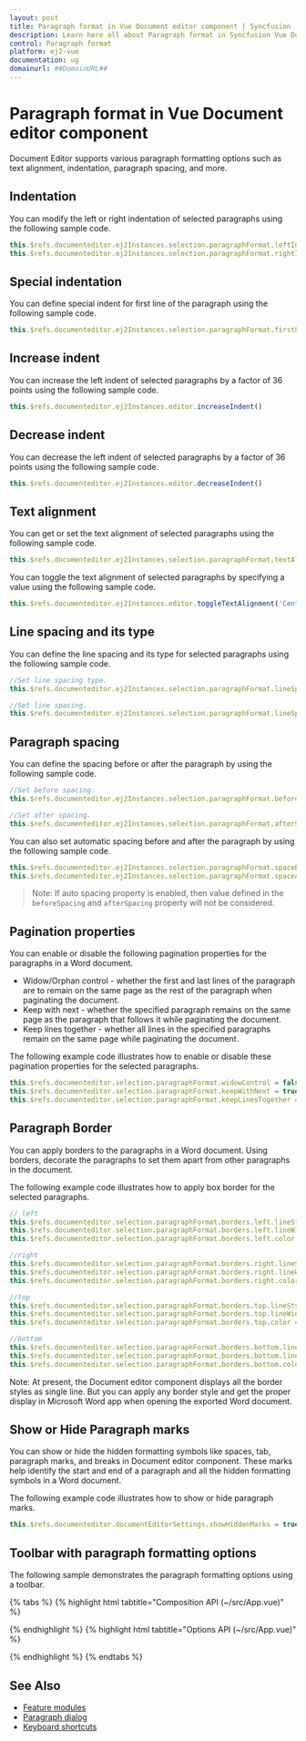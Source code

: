 ```yaml
---
layout: post
title: Paragraph format in Vue Document editor component | Syncfusion
description: Learn here all about Paragraph format in Syncfusion Vue Document editor component of Syncfusion Essential JS 2 and more.
control: Paragraph format 
platform: ej2-vue
documentation: ug
domainurl: ##DomainURL##
---
```


# Paragraph format in Vue Document editor component

Document Editor supports various paragraph formatting options such as text alignment, indentation, paragraph spacing, and more.

## Indentation

You can modify the left or right indentation of selected paragraphs using the following sample code.

```javascript
this.$refs.documenteditor.ej2Instances.selection.paragraphFormat.leftIndent= 24;
this.$refs.documenteditor.ej2Instances.selection.paragraphFormat.rightIndent= 24;
```

## Special indentation

You can define special indent for first line of the paragraph using the following sample code.

```javascript
this.$refs.documenteditor.ej2Instances.selection.paragraphFormat.firstLineIndent= 24;
```

## Increase indent

You can increase the left indent of selected paragraphs by a factor of 36 points using the following sample code.

```javascript
this.$refs.documenteditor.ej2Instances.editor.increaseIndent()
```

## Decrease indent

You can decrease the left indent of selected paragraphs by a factor of 36 points using the following sample code.

```javascript
this.$refs.documenteditor.ej2Instances.editor.decreaseIndent()
```

## Text alignment

You can get or set the text alignment of selected paragraphs using the following sample code.

```javascript
this.$refs.documenteditor.ej2Instances.selection.paragraphFormat.textAlignment= 'Center' | 'Left' | 'Right' | 'Justify';
```

You can toggle the text alignment of selected paragraphs by specifying a value using the following sample code.

```javascript
this.$refs.documenteditor.ej2Instances.editor.toggleTextAlignment('Center' | 'Left' | 'Right' | 'Justify');
```

## Line spacing and its type

You can define the line spacing and its type for selected paragraphs using the following sample code.

```javascript
//Set line spacing type.
this.$refs.documenteditor.ej2Instances.selection.paragraphFormat.lineSpacingType='AtLeast';

//Set line spacing.
this.$refs.documenteditor.ej2Instances.selection.paragraphFormat.lineSpacing= 6;
```

## Paragraph spacing

You can define the spacing before or after the paragraph by using the following sample code.

```javascript
//Set before spacing.
this.$refs.documenteditor.ej2Instances.selection.paragraphFormat.beforeSpacing= 24;

//Set after spacing.
this.$refs.documenteditor.ej2Instances.selection.paragraphFormat.afterSpacing= 24;
```

You can also set automatic spacing before and after the paragraph by using the following sample code.

```ts
this.$refs.documenteditor.ej2Instances.selection.paragraphFormat.spaceBeforeAuto = true;
this.$refs.documenteditor.ej2Instances.selection.paragraphFormat.spaceAfterAuto = true;
```

>Note: If auto spacing property is enabled, then value defined in the `beforeSpacing` and `afterSpacing` property will not be considered.

## Pagination properties

You can enable or disable the following pagination properties for the paragraphs in a Word document.

* Widow/Orphan control - whether the first and last lines of the paragraph are to remain on the same page as the rest of the paragraph when paginating the document.
* Keep with next - whether the specified paragraph remains on the same page as the paragraph that follows it while paginating the document.
* Keep lines together - whether all lines in the specified paragraphs remain on the same page while paginating the document.

The following example code illustrates how to enable or disable these pagination properties for the selected paragraphs.

```javascript
this.$refs.documenteditor.selection.paragraphFormat.widowControl = false;
this.$refs.documenteditor.selection.paragraphFormat.keepWithNext = true;
this.$refs.documenteditor.selection.paragraphFormat.keepLinesTogether = true;
```

## Paragraph Border

You can apply borders to the paragraphs in a Word document. Using borders, decorate the paragraphs to set them apart from other paragraphs in the document.

The following example code illustrates how to apply box border for the selected paragraphs.

```ts
// left
this.$refs.documenteditor.selection.paragraphFormat.borders.left.lineStyle = 'Single';
this.$refs.documenteditor.selection.paragraphFormat.borders.left.lineWidth = 3;
this.$refs.documenteditor.selection.paragraphFormat.borders.left.color = "#000000";

//right
this.$refs.documenteditor.selection.paragraphFormat.borders.right.lineStyle = 'Single';
this.$refs.documenteditor.selection.paragraphFormat.borders.right.lineWidth = 3;
this.$refs.documenteditor.selection.paragraphFormat.borders.right.color = "#000000";

//top
this.$refs.documenteditor.selection.paragraphFormat.borders.top.lineStyle = 'Single';
this.$refs.documenteditor.selection.paragraphFormat.borders.top.lineWidth = 3;
this.$refs.documenteditor.selection.paragraphFormat.borders.top.color = "#000000";

//bottom
this.$refs.documenteditor.selection.paragraphFormat.borders.bottom.lineStyle = 'Single';
this.$refs.documenteditor.selection.paragraphFormat.borders.bottom.lineWidth = 3;
this.$refs.documenteditor.selection.paragraphFormat.borders.bottom.color = "#000000";
```

Note: At present, the Document editor component displays all the border styles as single line. But you can apply any border style and get the proper display in Microsoft Word app when opening the exported Word document.

## Show or Hide Paragraph marks

You can show or hide the hidden formatting symbols like spaces, tab, paragraph marks, and breaks in Document editor component. These marks help identify the start and end of a paragraph and all the hidden formatting symbols in a Word document.

The following example code illustrates how to show or hide paragraph marks.

```ts
this.$refs.documenteditor.documentEditorSettings.showHiddenMarks = true;
```

## Toolbar with paragraph formatting options

The following sample demonstrates the paragraph formatting options using a toolbar.

{% tabs %}
{% highlight html tabtitle="Composition API (~/src/App.vue)" %}

<template>
  <div id="app" style="height:330px">
    <div>
      <ejs-toolbar v-bind:clicked='toolbarButtonClick'>
        <e-items>
          <e-item prefixIcon='e-de-ctnr-alignleft e-icons' id='AlignLeft' tooltipText='Align Left'></e-item>
          <e-item prefixIcon='e-de-ctnr-aligncenter e-icons' id='AlignCenter' tooltipText='Align Center'></e-item>
          <e-item prefixIcon='e-de-ctnr-alignright e-icons' id='AlignRight' tooltipText='Align Right'></e-item>
          <e-item prefixIcon='e-de-ctnr-justify e-icons' id='Justify' tooltipText='Justify'></e-item>
          <e-item prefixIcon='e-de-ctnr-increaseindent e-icons' id='IncreaseIndent' tooltipText='Increase Indent'></e-item>
          <e-item prefixIcon='e-de-ctnr-decreaseindent e-icons' id='DecreaseIndent' tooltipText='Decrease Indent'></e-item>
          <e-item type='Separator'></e-item>
          <e-item prefixIcon='e-de-ctnr-clearall e-icons' id='ClearFormat' tooltipText='ClearFormatting'></e-item>
          <e-item type='Separator'></e-item>
          <e-item prefixIcon='e-de-e-paragraph-mark e-icons' id='ShowParagraphMark'
            tooltipText='Show the hidden characters like spaces, tab, paragraph marks, and breaks.(Ctrl + *)'></e-item>
        </e-items>
      </ejs-toolbar>
    </div>
    <ejs-documenteditor ref="documenteditor" v-bind:selectionChange='onSelectionChange' :enableSelection='true'
      :isReadOnly='false' :enableEditor='true' :enableEditorHistory='true' :enableSfdtExport='true'
      :enableContextMenu='true' height="370px" style="width: 100%;"></ejs-documenteditor>
  </div>
</template>
<script setup>
import { DocumentEditorComponent as EjsDocumenteditor, Editor, Selection, EditorHistory, SfdtExport, ContextMenu } from '@syncfusion/ej2-vue-documenteditor';
import { ToolbarComponent as EjsToolbar, ItemsDirective as EItems, ItemDirective as EItem } from "@syncfusion/ej2-vue-navigations";
import { provide, ref } from 'vue';

const documenteditor = ref(null);
provide('DocumentEditor', [Editor, Selection, EditorHistory, SfdtExport, ContextMenu])

const toolbarButtonClick = function (arg) {
  switch (arg.item.id) {
    case 'AlignLeft':
      //Toggle the Left alignment for selected or current paragraph
      documenteditor.value.ej2Instances.editor.toggleTextAlignment('Left');
      break;
    case 'AlignRight':
      //Toggle the Right alignment for selected or current paragraph
      documenteditor.value.ej2Instances.editor.toggleTextAlignment('Right');
      break;
    case 'AlignCenter':
      //Toggle the Center alignment for selected or current paragraph
      documenteditor.value.ej2Instances.editor.toggleTextAlignment('Center');
      break;
    case 'Justify':
      //Toggle the Justify alignment for selected or current paragraph
      documenteditor.value.ej2Instances.editor.toggleTextAlignment('Justify');
      break;
    case 'IncreaseIndent':
      //Increase the left indent of selected or current paragraph
      documenteditor.value.ej2Instances.editor.increaseIndent();
      break;
    case 'DecreaseIndent':
      //Decrease the left indent of selected or current paragraph
      documenteditor.value.ej2Instances.editor.decreaseIndent();
      break;
    case 'ClearFormat':
      documenteditor.value.ej2Instances.editor.clearFormatting();
      break;
    case 'ShowParagraphMark':
      //Show or hide the hidden characters like spaces, tab, paragraph marks, and breaks.
      documenteditor.value.ej2Instances.documentEditorSettings.showHiddenMarks = !documenteditor.value.ej2Instances.documentEditorSettings.showHiddenMarks;
      break;
  }
}
const onSelectionChange = function () {
  if (documenteditor.value.ej2Instances.selection) {
    var paragraphFormat = documenteditor.value.ej2Instances.selection.paragraphFormat;
    var toggleBtnId = ['AlignLeft', 'AlignCenter', 'AlignRight', 'Justify', 'ShowParagraphMark'];
    for (var i = 0; i < toggleBtnId.length; i++) {
      let toggleBtn = document.getElementById(toggleBtnId[i]);
      //Remove toggle state.
      toggleBtn.classList.remove('e-btn-toggle');
    }
    //Add toggle state based on selection paragraph format.
    if (paragraphFormat.textAlignment === 'Left') {
      document.getElementById('AlignLeft').classList.add('e-btn-toggle');
    } else if (paragraphFormat.textAlignment === 'Right') {
      document.getElementById('AlignRight').classList.add('e-btn-toggle');
    } else if (paragraphFormat.textAlignment === 'Center') {
      document.getElementById('AlignCenter').classList.add('e-btn-toggle');
    } else {
      document.getElementById('Justify').classList.add('e-btn-toggle');
    }
    if (documenteditor.value.ej2Instances.documentEditorSettings.showHiddenMarks) {
      document.getElementById('ShowParagraphMark').classList.add('e-btn-toggle');
    }
  }
}

</script>
<style>
@import '../node_modules/@syncfusion/ej2-base/styles/material.css';
@import '../node_modules/@syncfusion/ej2-buttons/styles/material.css';
@import '../node_modules/@syncfusion/ej2-inputs/styles/material.css';
@import '../node_modules/@syncfusion/ej2-popups/styles/material.css';
@import '../node_modules/@syncfusion/ej2-lists/styles/material.css';
@import '../node_modules/@syncfusion/ej2-navigations/styles/material.css';
@import '../node_modules/@syncfusion/ej2-splitbuttons/styles/material.css';
@import '../node_modules/@syncfusion/ej2-dropdowns/styles/material.css';
@import "../node_modules/@syncfusion/ej2-vue-documenteditor/styles/material.css";
</style>

{% endhighlight %}
{% highlight html tabtitle="Options API (~/src/App.vue)" %}

<template>
  <div id="app" style="height:330px">
    <div>
      <ejs-toolbar v-bind:clicked='toolbarButtonClick'>
        <e-items>
          <e-item prefixIcon='e-de-ctnr-alignleft e-icons' id='AlignLeft' tooltipText='Align Left'></e-item>
          <e-item prefixIcon='e-de-ctnr-aligncenter e-icons' id='AlignCenter' tooltipText='Align Center'></e-item>
          <e-item prefixIcon='e-de-ctnr-alignright e-icons' id='AlignRight' tooltipText='Align Right'></e-item>
          <e-item prefixIcon='e-de-ctnr-justify e-icons' id='Justify' tooltipText='Justify'></e-item>
          <e-item prefixIcon='e-de-ctnr-increaseindent e-icons' id='IncreaseIndent' tooltipText='Increase Indent'></e-item>
          <e-item prefixIcon='e-de-ctnr-decreaseindent e-icons' id='DecreaseIndent' tooltipText='Decrease Indent'></e-item>
          <e-item type='Separator'></e-item>
          <e-item prefixIcon='e-de-ctnr-clearall e-icons' id='ClearFormat' tooltipText='ClearFormatting'></e-item>
          <e-item type='Separator'></e-item>
          <e-item prefixIcon='e-de-e-paragraph-mark e-icons' id='ShowParagraphMark'
            tooltipText='Show the hidden characters like spaces, tab, paragraph marks, and breaks.(Ctrl + *)'></e-item>
        </e-items>
      </ejs-toolbar>
    </div>
    <ejs-documenteditor ref="documenteditor" v-bind:selectionChange='onSelectionChange' :enableSelection='true'
      :isReadOnly='false' :enableEditor='true' :enableEditorHistory='true' :enableSfdtExport='true'
      :enableContextMenu='true' height="370px" style="width: 100%;"></ejs-documenteditor>
  </div>
</template>
<script>
import { DocumentEditorComponent, Editor, Selection, EditorHistory, SfdtExport, ContextMenu } from '@syncfusion/ej2-vue-documenteditor';
import { ToolbarComponent, ItemDirective, ItemsDirective } from "@syncfusion/ej2-vue-navigations";

export default {
  components: {
    'ejs-documenteditor': DocumentEditorComponent,
    'ejs-toolbar': ToolbarComponent,
    'e-items': ItemsDirective,
    'e-item': ItemDirective
  },
  data: function () {
    return {
    };
  },
  provide: {
    DocumentEditor: [Editor, Selection, EditorHistory, SfdtExport, ContextMenu]
  },
  methods: {
    toolbarButtonClick: function (arg) {
      switch (arg.item.id) {
        case 'AlignLeft':
          //Toggle the Left alignment for selected or current paragraph
          this.$refs.documenteditor.ej2Instances.editor.toggleTextAlignment('Left');
          break;
        case 'AlignRight':
          //Toggle the Right alignment for selected or current paragraph
          this.$refs.documenteditor.ej2Instances.editor.toggleTextAlignment('Right');
          break;
        case 'AlignCenter':
          //Toggle the Center alignment for selected or current paragraph
          this.$refs.documenteditor.ej2Instances.editor.toggleTextAlignment('Center');
          break;
        case 'Justify':
          //Toggle the Justify alignment for selected or current paragraph
          this.$refs.documenteditor.ej2Instances.editor.toggleTextAlignment('Justify');
          break;
        case 'IncreaseIndent':
          //Increase the left indent of selected or current paragraph
          this.$refs.documenteditor.ej2Instances.editor.increaseIndent();
          break;
        case 'DecreaseIndent':
          //Decrease the left indent of selected or current paragraph
          this.$refs.documenteditor.ej2Instances.editor.decreaseIndent();
          break;
        case 'ClearFormat':
          this.$refs.documenteditor.ej2Instances.editor.clearFormatting();
          break;
        case 'ShowParagraphMark':
          //Show or hide the hidden characters like spaces, tab, paragraph marks, and breaks.
          this.$refs.documenteditor.ej2Instances.documentEditorSettings.showHiddenMarks = !this.$refs.documenteditor.ej2Instances.documentEditorSettings.showHiddenMarks;
          break;
      }
    },
    onSelectionChange: function () {
      if (this.$refs.documenteditor.ej2Instances.selection) {
        var paragraphFormat = this.$refs.documenteditor.ej2Instances.selection.paragraphFormat;
        var toggleBtnId = ['AlignLeft', 'AlignCenter', 'AlignRight', 'Justify', 'ShowParagraphMark'];
        for (var i = 0; i < toggleBtnId.length; i++) {
          let toggleBtn = document.getElementById(toggleBtnId[i]);
          //Remove toggle state.
          toggleBtn.classList.remove('e-btn-toggle');
        }
        //Add toggle state based on selection paragraph format.
        if (paragraphFormat.textAlignment === 'Left') {
          document.getElementById('AlignLeft').classList.add('e-btn-toggle');
        } else if (paragraphFormat.textAlignment === 'Right') {
          document.getElementById('AlignRight').classList.add('e-btn-toggle');
        } else if (paragraphFormat.textAlignment === 'Center') {
          document.getElementById('AlignCenter').classList.add('e-btn-toggle');
        } else {
          document.getElementById('Justify').classList.add('e-btn-toggle');
        }
        if (this.$refs.documenteditor.ej2Instances.documentEditorSettings.showHiddenMarks) {
          document.getElementById('ShowParagraphMark').classList.add('e-btn-toggle');
        }
      }
    }
  }
}
</script>
<style>
@import '../node_modules/@syncfusion/ej2-base/styles/material.css';
@import '../node_modules/@syncfusion/ej2-buttons/styles/material.css';
@import '../node_modules/@syncfusion/ej2-inputs/styles/material.css';
@import '../node_modules/@syncfusion/ej2-popups/styles/material.css';
@import '../node_modules/@syncfusion/ej2-lists/styles/material.css';
@import '../node_modules/@syncfusion/ej2-navigations/styles/material.css';
@import '../node_modules/@syncfusion/ej2-splitbuttons/styles/material.css';
@import '../node_modules/@syncfusion/ej2-dropdowns/styles/material.css';
@import "../node_modules/@syncfusion/ej2-vue-documenteditor/styles/material.css";
</style>

{% endhighlight %}
{% endtabs %}

## See Also

* [Feature modules](../document-editor/feature-module/)
* [Paragraph dialog](../document-editor/dialog#paragraph-dialog)
* [Keyboard shortcuts](../document-editor/keyboard-shortcut#paragraph-formatting)